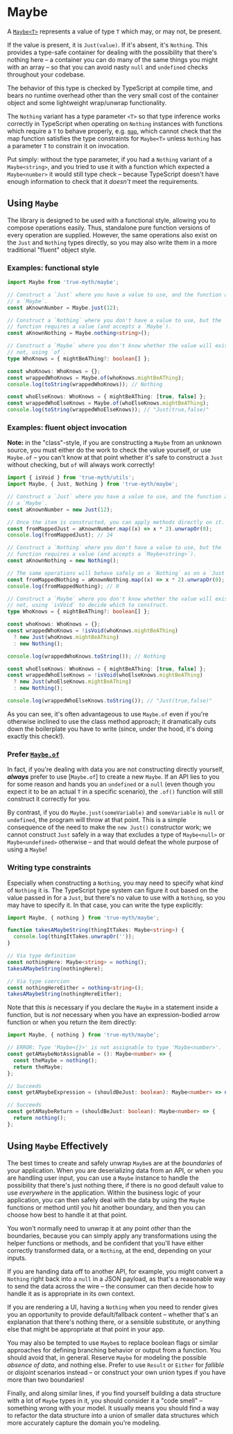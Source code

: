# Maybe

A [`Maybe<T>`](#Maybe) represents a value of type `T` which may, or may not, be present.

If the value is present, it is `Just(value)`. If it's absent, it's `Nothing`. This provides a type-safe container for dealing with the possibility that there's nothing here – a container you can do many of the same things you might with an array – so that you can avoid nasty `null` and `undefined` checks throughout your codebase.

The behavior of this type is checked by TypeScript at compile time, and bears no runtime overhead other than the very small cost of the container object and some lightweight wrap/unwrap functionality.

The `Nothing` variant has a type parameter `<T>` so that type inference works correctly in TypeScript when operating on `Nothing` instances with functions which require a `T` to behave properly, e.g. [`map`][map], which cannot check that the map function satisfies the type constraints for `Maybe<T>` unless `Nothing` has a parameter `T` to constrain it on invocation.

[map]: https://true-myth.js.org/modules/maybe.html#map

Put simply: without the type parameter, if you had a `Nothing` variant of a `Maybe<string>`, and you tried to use it with a function which expected a `Maybe<number>` it would still type check – because TypeScript doesn't have enough information to check that it _doesn't_ meet the requirements.

## Using `Maybe`

The library is designed to be used with a functional style, allowing you to compose operations easily. Thus, standalone pure function versions of every operation are supplied. However, the same operations also exist on the `Just` and `Nothing` types directly, so you may also write them in a more traditional "fluent" object style.

### Examples: functional style

```ts
import Maybe from 'true-myth/maybe';

// Construct a `Just` where you have a value to use, and the function accepts
// a `Maybe`.
const aKnownNumber = Maybe.just(12);

// Construct a `Nothing` where you don't have a value to use, but the
// function requires a value (and accepts a `Maybe`).
const aKnownNothing = Maybe.nothing<string>();

// Construct a `Maybe` where you don't know whether the value will exist or
// not, using `of`.
type WhoKnows = { mightBeAThing?: boolean[] };

const whoKnows: WhoKnows = {};
const wrappedWhoKnows = Maybe.of(whoKnows.mightBeAThing);
console.log(toString(wrappedWhoKnows)); // Nothing

const whoElseKnows: WhoKnows = { mightBeAThing: [true, false] };
const wrappedWhoElseKnows = Maybe.of(whoElseKnows.mightBeAThing);
console.log(toString(wrappedWhoElseKnows)); // "Just(true,false)"
```

### Examples: fluent object invocation

**Note:** in the "class"-style, if you are constructing a `Maybe` from an unknown source, you must either do the work to check the value yourself, or use `Maybe.of` – you can't know at that point whether it's safe to construct a `Just` without checking, but `of` will always work correctly!

```typescript
import { isVoid } from 'true-myth/utils';
import Maybe, { Just, Nothing } from 'true-myth/maybe';

// Construct a `Just` where you have a value to use, and the function accepts
// a `Maybe`.
const aKnownNumber = new Just(12);

// Once the item is constructed, you can apply methods directly on it.
const fromMappedJust = aKnownNumber.map((x) => x * 2).unwrapOr(0);
console.log(fromMappedJust); // 24

// Construct a `Nothing` where you don't have a value to use, but the
// function requires a value (and accepts a `Maybe<string>`).
const aKnownNothing = new Nothing();

// The same operations will behave safely on a `Nothing` as on a `Just`:
const fromMappedNothing = aKnownNothing.map((x) => x * 2).unwrapOr(0);
console.log(fromMappedNothing); // 0

// Construct a `Maybe` where you don't know whether the value will exist or
// not, using `isVoid` to decide which to construct.
type WhoKnows = { mightBeAThing?: boolean[] };

const whoKnows: WhoKnows = {};
const wrappedWhoKnows = !isVoid(whoKnows.mightBeAThing)
  ? new Just(whoKnows.mightBeAThing)
  : new Nothing();

console.log(wrappedWhoKnows.toString()); // Nothing

const whoElseKnows: WhoKnows = { mightBeAThing: [true, false] };
const wrappedWhoElseKnows = !isVoid(whoElseKnows.mightBeAThing)
  ? new Just(whoElseKnows.mightBeAThing)
  : new Nothing();

console.log(wrappedWhoElseKnows.toString()); // "Just(true,false)"
```

As you can see, it's often advantageous to use `Maybe.of` even if you're otherwise inclined to use the class method approach; it dramatically cuts down the boilerplate you have to write (since, under the hood, it's doing exactly this check!).

### Prefer [`Maybe.of`][of]

[of]: https://true-myth.js.org/modules/maybe.html#of

In fact, if you're dealing with data you are not constructing directly yourself, **_always_** prefer to use [`Maybe.of`] to create a new `Maybe`. If an API lies to you for some reason and hands you an `undefined` or a `null` (even though you expect it to be an actual `T` in a specific scenario), the `.of()` function will still construct it correctly for you.

By contrast, if you do `Maybe.just(someVariable)` and `someVariable` is `null` or `undefined`, the program will throw at that point. This is a simple consequence of the need to make the `new Just()` constructor work; we cannot construct `Just` safely in a way that excludes a type of `Maybe<null>` or `Maybe<undefined>` otherwise – and that would defeat the whole purpose of using a `Maybe`!

### Writing type constraints

Especially when constructing a `Nothing`, you may need to specify what _kind_ of `Nothing` it is. The TypeScript type system can figure it out based on the value passed in for a `Just`, but there's no value to use with a `Nothing`, so you may have to specify it. In that case, you can write the type explicitly:

```typescript
import Maybe, { nothing } from 'true-myth/maybe';

function takesAMaybeString(thingItTakes: Maybe<string>) {
  console.log(thingItTakes.unwrapOr(''));
}

// Via type definition
const nothingHere: Maybe<string> = nothing();
takesAMaybeString(nothingHere);

// Via type coercion
const nothingHereEither = nothing<string>();
takesAMaybeString(nothingHereEither);
```

Note that this _is_ necessary if you declare the `Maybe` in a statement inside a function, but is _not_ necessary when you have an expression-bodied arrow function or when you return the item directly:

```typescript
import Maybe, { nothing } from 'true-myth/maybe';

// ERROR: Type 'Maybe<{}>' is not assignable to type 'Maybe<number>'.
const getAMaybeNotAssignable = (): Maybe<number> => {
  const theMaybe = nothing();
  return theMaybe;
};

// Succeeds
const getAMaybeExpression = (shouldBeJust: boolean): Maybe<number> => nothing();

// Succeeds
const getAMaybeReturn = (shouldBeJust: boolean): Maybe<number> => {
  return nothing();
};
```

## Using `Maybe` Effectively

The best times to create and safely unwrap `Maybe`s are at the _boundaries_ of your application. When you are deserializing data from an API, or when you are handling user input, you can use a `Maybe` instance to handle the possibility that there's just nothing there, if there is no good default value to use _everywhere_ in the application. Within the business logic of your application, you can then safely deal with the data by using the `Maybe` functions or method until you hit another boundary, and then you can choose how best to handle it at that point.

You won't normally need to unwrap it at any point _other_ than the boundaries, because you can simply apply any transformations using the helper functions or methods, and be confident that you'll have either correctly transformed data, or a `Nothing`, at the end, depending on your inputs.

If you are handing data off to another API, for example, you might convert a `Nothing` right back into a `null` in a JSON payload, as that's a reasonable way to send the data across the wire – the consumer can then decide how to handle it as is appropriate in its own context.

If you are rendering a UI, having a `Nothing` when you need to render gives you an opportunity to provide default/fallback content – whether that's an explanation that there's nothing there, or a sensible substitute, or anything else that might be appropriate at that point in your app.

You may also be tempted to use `Maybe`s to replace boolean flags or similar approaches for defining branching behavior or output from a function. You should avoid that, in general. Reserve `Maybe` for modeling the possible _absence of data_, and nothing else. Prefer to use `Result` or `Either` for _fallible_ or _disjoint_ scenarios instead – or construct your own union types if you have more than two boundaries!

Finally, and along similar lines, if you find yourself building a data structure with a lot of `Maybe` types in it, you should consider it a "code smell" – something wrong with your model. It usually means you should find a way to refactor the data structure into a union of smaller data structures which more accurately capture the domain you're modeling.
